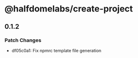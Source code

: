 # @halfdomelabs/create-project

## 0.1.2

### Patch Changes

- df05c0a1: Fix npmrc template file generation
